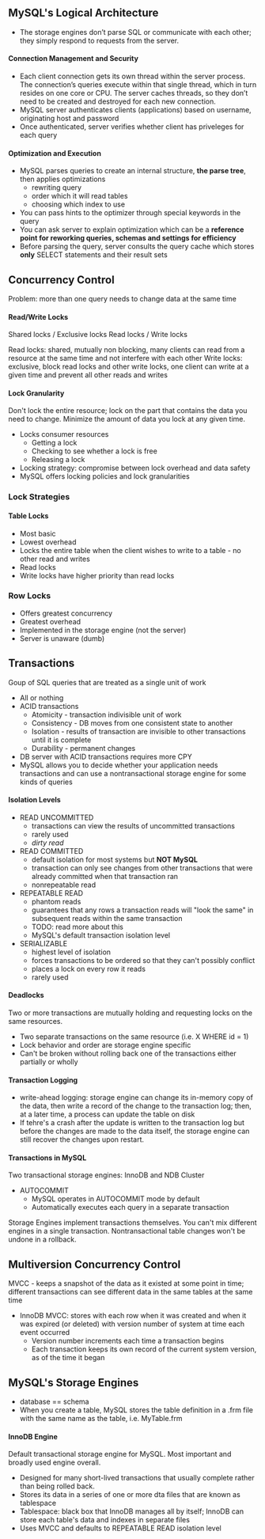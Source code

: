 ## MySQL's Logical Architecture

* The storage engines don’t parse SQL or communicate with each other; they simply respond to requests from the server.

#### Connection Management and Security

* Each client connection gets its own thread within the server process. The connection’s queries execute within that single thread, which in turn resides on one core or CPU. The server caches threads, so they don’t need to be created and destroyed for each new connection.
* MySQL server authenticates clients (applications) based on username, originating host and password
* Once authenticated, server verifies whether client has priveleges for each query

#### Optimization and Execution

* MySQL parses queries to create an internal structure, **the parse tree**, then applies optimizations
  * rewriting query
  * order which it will read tables
  * choosing which index to use
* You can pass hints to the optimizer through special keywords in the query
* You can ask server to explain optimization which can be a **reference point for reworking queries, schemas and settings for efficiency**
* Before parsing the query, server consults the query cache which stores **only** SELECT statements and their result sets

## Concurrency Control

Problem: more than one query needs to change data at the same time

#### Read/Write Locks

Shared locks / Exclusive locks
Read locks / Write locks

Read locks: shared, mutually non blocking, many clients can read from a resource at the same time and not interfere with each other
Write locks: exclusive, block read locks and other write locks, one client can write at a given time and prevent all other reads and writes

#### Lock Granularity

Don't lock the entire resource; lock on the part that contains the data you need to change. Minimize the amount of data you lock at any given time.

* Locks consumer resources
  * Getting a lock
  * Checking to see whether a lock is free
  * Releasing a lock
* Locking strategy: compromise between lock overhead and data safety
* MySQL offers locking policies and lock granularities

### Lock Strategies

#### Table Locks

* Most basic
* Lowest overhead
* Locks the entire table when the client wishes to write to a table - no other read and writes
* Read locks
* Write locks have higher priority than read locks

### Row Locks

* Offers greatest concurrency
* Greatest overhead
* Implemented in the storage engine (not the server)
* Server is unaware (dumb)

## Transactions

Goup of SQL queries that are treated as a single unit of work

* All or nothing
* ACID transactions
  * Atomicity - transaction indivisible unit of work
  * Consistency - DB moves from one consistent state to another
  * Isolation - results of transaction are invisible to other transactions until it is complete
  * Durability - permanent changes
* DB server with ACID transactions requires more CPY
* MySQL allows you to decide whether your application needs transactions and can use a nontransactional storage engine for some kinds of queries

#### Isolation Levels

* READ UNCOMMITTED
  * transactions can view the results of uncommitted transactions
  * rarely used
  * _dirty read_
* READ COMMITTED
  * default isolation for most systems but **NOT MySQL**
  * transaction can only see changes from other transactions that were already committed when that transaction ran
  * nonrepeatable read
* REPEATABLE READ
  * phantom reads
  * guarantees that any rows a transaction reads will "look the same" in subsequent reads within the same transaction
  * TODO: read more about this
  * MySQL's default transaction isolation level
* SERIALIZABLE
  * highest level of isolation
  * forces transactions to be ordered so that they can't possibly conflict
  * places a lock on every row it reads
  * rarely used

#### Deadlocks

Two or more transactions are mutually holding and requesting locks on the same resources.
 * Two separate transactions on the same resource (i.e. X WHERE id = 1)
 * Lock behavior and order are storage engine specific
 * Can't be broken without rolling back one of the transactions either partially or wholly

#### Transaction Logging

* write-ahead logging: storage engine can change its in-memory copy of the data, then write a record of the change to the transaction log; then, at a later time, a process can update the table on disk
* If tehre's a crash after the update is written to the transaction log but before the changes are made to the data itself, the storage engine can still recover the changes upon restart.

#### Transactions in MySQL

Two transactional storage engines: InnoDB and NDB Cluster

* AUTOCOMMIT
  * MySQL operates in AUTOCOMMIT mode by default
  * Automatically executes each query in a separate transaction

Storage Engines implement transactions themselves. You can't mix different engines in a single transaction. Nontransactional table changes won't be undone in a rollback. 

## Multiversion Concurrency Control

MVCC - keeps a snapshot of the data as it existed at some point in time; different transactions can see different data in the same tables at the same time

* InnoDB MVCC: stores with each row when it was created and when it was expired (or deleted) with version number of system at time each event occurred
  * Version number increments each time a transaction begins
  * Each transaction keeps its own record of the current system version, as of the time it began

## MySQL's Storage Engines

* database == schema
* When you create a table, MySQL stores the table definition in a .frm file with the same name as the table, i.e. MyTable.frm

#### InnoDB Engine

Default transactional storage engine for MySQL. Most important and broadly used engine overall.

* Designed for many short-lived transactions that usually complete rather than being rolled back.
* Stores its data in a series of one or more dta files that are known as tablespace
* Tablespace: black box that InnoDB manages all by itself; InnoDB can store each table's data and indexes in separate files
* Uses MVCC and defaults to REPEATABLE READ isolation level
